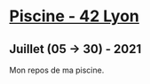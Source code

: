 # [Piscine - 42 Lyon](https://www.42lyon.fr/)
## Juillet (05 -> 30) - 2021

Mon repos de ma piscine.
